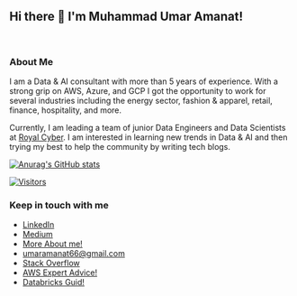 
## Hi there 👋 I'm Muhammad Umar Amanat!



<br />

### About Me

I am a Data & AI consultant with more than 5 years of experience. With a strong grip on AWS, Azure, and GCP I got the opportunity to work for several industries including the energy sector, fashion & apparel, retail, finance, hospitality, and more. 

Currently, I am leading a team of junior Data Engineers and Data Scientists at [Royal Cyber](https://www.linkedin.com/company/royal-cyber-inc-/mycompany/). I am interested in learning new trends in Data & AI and then trying my best to help the community by writing tech blogs.



[![Anurag's GitHub stats](https://github-readme-stats.vercel.app/api?username=MUmarAmanat)](https://github.com/anuraghazra/github-readme-stats)


[![Visitors](https://api.visitorbadge.io/api/visitors?path=MUmarAmanat&countColor=%2337d67a&style=plastic)](https://visitorbadge.io/status?path=MUmarAmanat)



### Keep in touch with me

- [LinkedIn](https://www.linkedin.com/in/mumaramanat)
- [Medium](https://medium.com/@MUmarAmanat)
- [More About me!](https://mumaramanat.github.io/)
- umaramanat66@gmail.com
- [Stack Overflow](https://stackoverflow.com/users/6840305/muhammad-umar-amanat)
- [AWS Expert Advice!](https://topmate.io/muhammad_umar_amanat/413153)
- [Databricks Guid!](https://topmate.io/muhammad_umar_amanat/405336)
 
  

  
